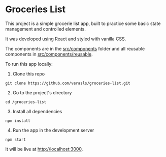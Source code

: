 # Groceries List

This project is a simple grocerie list app, built to practice some basic state management and controlled elements.

It was developed using React and styled with vanilla CSS.

The components are in the [src/components](https://github.com/verasls/practicing-react/tree/main/grocerie-list/src/components) folder and all reusable components in [src/components/reusable](https://github.com/verasls/practicing-react/tree/main/grocerie-list/src/components/reusable).

To run this app locally:

1. Clone this repo

```
git clone https://github.com/verasls/groceries-list.git
```

2. Go to the project's directory

```
cd /groceries-list
```

3. Install all dependencies

```
npm install
```

4. Run the app in the development server

```
npm start
```

It will be live at [http://localhost:3000](http://localhost:3000).
